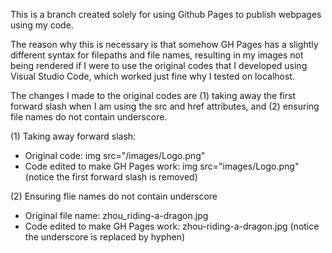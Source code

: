 This is a branch created solely for using Github Pages to publish webpages using my code.

The reason why this is necessary is that somehow GH Pages has a slightly different syntax for filepaths and file names, resulting in my images not being rendered if I were to use the original codes that I developed using Visual Studio Code, which worked just fine why I tested on localhost.

The changes I made to the original codes are (1) taking away the first forward slash when I am using the src and href attributes, and (2) ensuring file names do not contain underscore.

(1) Taking away forward slash:
- Original code: img src="/images/Logo.png"
- Code edited to make GH Pages work: img src="images/Logo.png" (notice the first forward slash is removed)

(2) Ensuring flie names do not contain underscore 
- Original file name: zhou_riding-a-dragon.jpg
- Code edited to make GH Pages work: zhou-riding-a-dragon.jpg (notice the underscore is replaced by hyphen)
